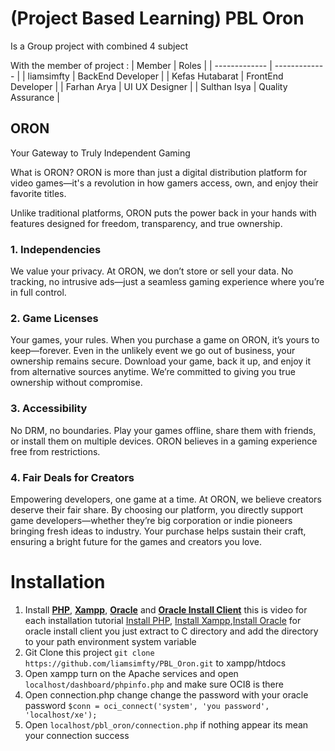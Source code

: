 # (Project Based Learning) PBL Oron
Is a Group project with combined 4 subject 

With the member of project :
| Member  | Roles |
| ------------- | ------------- |
| liamsimfty  | BackEnd Developer  |
| Kefas Hutabarat  | FrontEnd Developer  |
| Farhan Arya | UI UX Designer |
| Sulthan Isya | Quality Assurance |

## ORON
Your Gateway to Truly Independent Gaming

What is ORON?
ORON is more than just a digital distribution platform for video games—it's a revolution in how gamers access, own, and enjoy their favorite titles.

Unlike traditional platforms, ORON puts the power back in your hands with features designed for freedom, transparency, and true ownership.

### 1. Independencies
We value your privacy.
At ORON, we don’t store or sell your data. No tracking, no intrusive ads—just a seamless gaming experience where you’re in full control.

### 2. Game Licenses
Your games, your rules.
When you purchase a game on ORON, it’s yours to keep—forever. Even in the unlikely event we go out of business, your ownership remains secure. Download your game, back it up, and enjoy it from alternative sources anytime. We’re committed to giving you true ownership without compromise.

### 3. Accessibility
No DRM, no boundaries.
Play your games offline, share them with friends, or install them on multiple devices. ORON believes in a gaming experience free from restrictions.

### 4. Fair Deals for Creators
Empowering developers, one game at a time.
At ORON, we believe creators deserve their fair share. By choosing our platform, you directly support game developers—whether they’re big corporation or indie pioneers bringing fresh ideas to industry. Your purchase helps sustain their craft, ensuring a bright future for the games and creators you love.



# Installation
1. Install [**PHP**](https://www.php.net/downloads.php), [**Xampp**](https://www.apachefriends.org/download.html), [**Oracle**](https://www.oracle.com/database/technologies/xe-downloads.html) and [**Oracle Install Client**](https://www.oracle.com/id/database/technologies/instant-client/downloads.html) this is video for each installation tutorial [Install PHP](https://www.youtube.com/watch?v=n04w2SzGr_U), [Install Xampp](https://www.youtube.com/watch?v=G2VEf-8nepc),[Install Oracle](https://www.youtube.com/watch?v=fgh2o4hveDk) for oracle install client you just extract to C directory and add the directory to your path environment system variable
2. Git Clone this project ``` git clone https://github.com/liamsimfty/PBL_Oron.git ``` to xampp/htdocs
3. Open xampp turn on the Apache services and open ``` localhost/dashboard/phpinfo.php ``` and make sure OCI8 is there
4. Open connection.php change change the password with your oracle password ``` $conn = oci_connect('system', 'you password', 'localhost/xe'); ```
5. Open ``` localhost/pbl_oron/connection.php ``` if  nothing appear its mean your connection success
